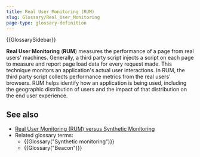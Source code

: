 ```yaml
---
title: Real User Monitoring (RUM)
slug: Glossary/Real_User_Monitoring
page-type: glossary-definition
---
```


{{GlossarySidebar}}

**Real User Monitoring** (**RUM**) measures the performance of a page from real users' machines. Generally, a third party script injects a script on each page to measure and report page load data for every request made. This technique monitors an application's actual user interactions. In RUM, the third party script collects performance metrics from the real users' browsers. RUM helps identify how an application is being used, including the geographic distribution of users and the impact of that distribution on the end user experience.

## See also

- [Real User Monitoring (RUM) versus Synthetic Monitoring](/en-US/docs/Web/Performance/Guides/Rum-vs-Synthetic)
- Related glossary terms:
  - {{Glossary("Synthetic monitoring")}}
  - {{Glossary("Beacon")}}
